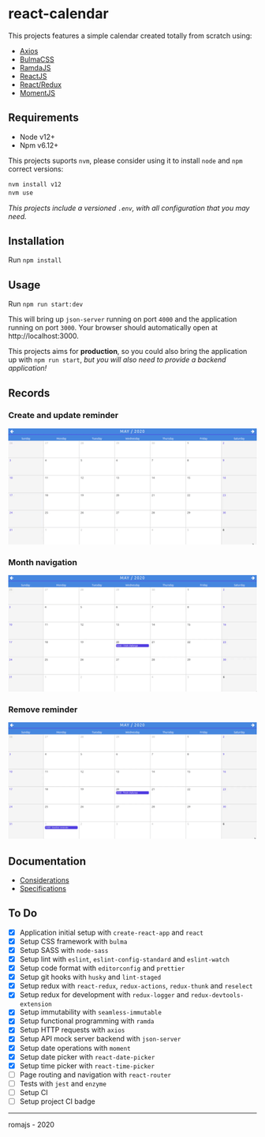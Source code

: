 # react-calendar

This projects features a simple calendar created totally from scratch using:

- [Axios](https://github.com/axios/axios#example)
- [BulmaCSS](https://bulma.io/documentation/overview/start/)
- [RamdaJS](https://ramdajs.com/docs/)
- [ReactJS](https://reactjs.org/docs/getting-started.html)
- [React/Redux](https://react-redux.js.org/introduction/quick-start)
- [MomentJS](https://momentjs.com/docs/#/use-it/node-js/)

## Requirements

- Node v12+
- Npm v6.12+

This projects suports `nvm`, please consider using it to install `node` and `npm` correct versions:

```sh
nvm install v12
nvm use
```

_This projects include a versioned `.env`, with all configuration that you may need._

## Installation

Run `npm install`

## Usage

Run `npm run start:dev`

This will bring up `json-server` running on port `4000` and the application running on port `3000`.
Your browser should automatically open at http://localhost:3000.

This projects aims for **production**, so you could also bring the application up with `npm run start`, _but you will also need to provide a backend application!_

## Records

### Create and update reminder

![](./docs/records/create-and-update-reminder.gif)

### Month navigation

![](./docs/records/month-navigation.gif)

### Remove reminder

![](./docs/records/remove-reminder.gif)

## Documentation

- [Considerations](./docs/CONSIDERATIONS.md)
- [Specifications](./docs/SPECIFICATIONS.md)

## To Do

- [x] Application initial setup with `create-react-app` and `react`
- [x] Setup CSS framework with `bulma`
- [x] Setup SASS with `node-sass`
- [x] Setup lint with `eslint`, `eslint-config-standard` and `eslint-watch`
- [x] Setup code format with `editorconfig` and `prettier`
- [x] Setup git hooks with `husky` and `lint-staged`
- [x] Setup redux with `react-redux`, `redux-actions`, `redux-thunk` and `reselect`
- [x] Setup redux for development with `redux-logger` and `redux-devtools-extension`
- [x] Setup immutability with `seamless-immutable`
- [x] Setup functional programming with `ramda`
- [x] Setup HTTP requests with `axios`
- [x] Setup API mock server backend with `json-server`
- [x] Setup date operations with `moment`
- [x] Setup date picker with `react-date-picker`
- [x] Setup time picker with `react-time-picker`
- [ ] Page routing and navigation with `react-router`
- [ ] Tests with `jest` and `enzyme`
- [ ] Setup CI
- [ ] Setup project CI badge

---

romajs - 2020

